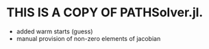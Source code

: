 
# THIS IS A COPY OF PATHSolver.jl.

* added warm starts (guess)
* manual provision of non-zero elements of jacobian
